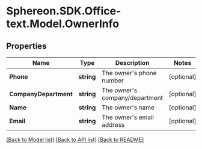 # Sphereon.SDK.Office-text.Model.OwnerInfo
## Properties

Name | Type | Description | Notes
------------ | ------------- | ------------- | -------------
**Phone** | **string** | The owner&#39;s phone number | [optional] 
**CompanyDepartment** | **string** | The owner&#39;s company/department | [optional] 
**Name** | **string** | The owner&#39;s name | [optional] 
**Email** | **string** | The owner&#39;s email address | [optional] 

[[Back to Model list]](../README.md#documentation-for-models) [[Back to API list]](../README.md#documentation-for-api-endpoints) [[Back to README]](../README.md)

